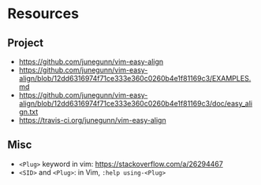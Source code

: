 # Resources

## Project

- https://github.com/junegunn/vim-easy-align
- https://github.com/junegunn/vim-easy-align/blob/12dd6316974f71ce333e360c0260b4e1f81169c3/EXAMPLES.md
- https://github.com/junegunn/vim-easy-align/blob/12dd6316974f71ce333e360c0260b4e1f81169c3/doc/easy_align.txt
- https://travis-ci.org/junegunn/vim-easy-align

## Misc

- `<Plug>` keyword in vim: https://stackoverflow.com/a/26294467
- `<SID>` and `<Plug>`: in Vim, `:help using-<Plug>`
